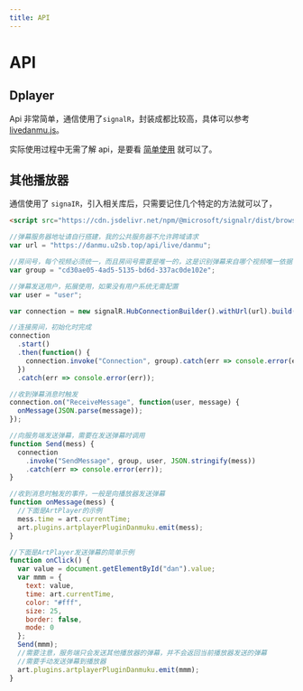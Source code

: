 ```yaml
---
title: API
---
```


# API

## Dplayer

Api 非常简单，通信使用了`signalR`，封装成都比较高，具体可以参考 [livedanmu.js](/js/livedanmu.js)。

实际使用过程中无需了解 api，是要看 [简单使用](/live/install.md#简单使用) 就可以了。

## 其他播放器

通信使用了 `signaIR`，引入相关库后，只需要记住几个特定的方法就可以了，

```html
<script src="https://cdn.jsdelivr.net/npm/@microsoft/signalr/dist/browser/signalr.min.js"></script>
```

```js
//弹幕服务器地址请自行搭建，我的公共服务器不允许跨域请求
var url = "https://danmu.u2sb.top/api/live/danmu";

//房间号，每个视频必须统一，而且房间号需要是唯一的，这是识别弹幕来自哪个视频唯一依据
var group = "cd30ae05-4ad5-5135-bd6d-337ac0de102e";

//弹幕发送用户，拓展使用，如果没有用户系统无需配置
var user = "user";

var connection = new signalR.HubConnectionBuilder().withUrl(url).build(); //初始化

//连接房间，初始化时完成
connection
  .start()
  .then(function() {
    connection.invoke("Connection", group).catch(err => console.error(err));
  })
  .catch(err => console.error(err));

//收到弹幕消息时触发
connection.on("ReceiveMessage", function(user, message) {
  onMessage(JSON.parse(message));
});

//向服务端发送弹幕，需要在发送弹幕时调用
function Send(mess) {
  connection
    .invoke("SendMessage", group, user, JSON.stringify(mess))
    .catch(err => console.error(err));
}

//收到消息时触发的事件，一般是向播放器发送弹幕
function onMessage(mess) {
  //下面是ArtPlayer的示例
  mess.time = art.currentTime;
  art.plugins.artplayerPluginDanmuku.emit(mess);
}

//下面是ArtPlayer发送弹幕的简单示例
function onClick() {
  var value = document.getElementById("dan").value;
  var mmm = {
    text: value,
    time: art.currentTime,
    color: "#fff",
    size: 25,
    border: false,
    mode: 0
  };
  Send(mmm);
  //需要注意，服务端只会发送其他播放器的弹幕，并不会返回当前播放器发送的弹幕
  //需要手动发送弹幕到播放器
  art.plugins.artplayerPluginDanmuku.emit(mmm);
}
```

<ClientOnly>
  <Vssue title="Api-Live | 弹幕服务器文档" />
</ClientOnly>
